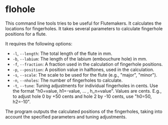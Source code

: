 # flohole
This command line tools tries to be useful for Flutemakers. It calculates the locations for fingerholes.
It takes several parameters to calculate fingerhole positions for a flute.

It requires the following options:

*   `-l`, `--length`: The total length of the flute in mm.
*   `-b`, `--labium`: The length of the labium (embouchure hole) in mm.
*   `-f`, `--fraction`: A fraction used in the calculation of fingerhole positions.
*   `-p`, `--position`: A position value in halftones, used in the calculation.
*   `-s`, `--scale`: The scale to be used for the flute (e.g., "major", "minor").
*   `-n`, `--nholes`: The number of fingerholes to calculate.
*   `-t`, `--tune`: Tuning adjustments for individual fingerholes in cents. Use the format "h0=value, h1=-value, … , h_n=value". Values are cents. E.g., to adjust hole 0 by +50 cents and hole 2 by -10 cents, use "h0=50, h2=-10".

The program outputs the calculated positions of the fingerholes, taking into account the specified parameters and tuning adjustments.
